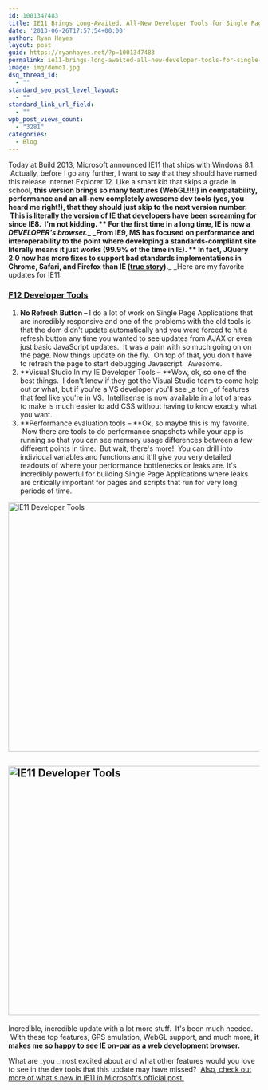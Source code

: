 ```yaml
---
id: 1001347483
title: IE11 Brings Long-Awaited, All-New Developer Tools for Single Page Apps
date: '2013-06-26T17:57:54+00:00'
author: Ryan Hayes
layout: post
guid: https://ryanhayes.net/?p=1001347483
permalink: ie11-brings-long-awaited-all-new-developer-tools-for-single-page-apps
image: img/demo1.jpg
dsq_thread_id:
  - ""
standard_seo_post_level_layout:
  - ""
standard_link_url_field:
  - ""
wpb_post_views_count:
  - "3281"
categories:
  - Blog
---
```

Today at Build 2013, Microsoft announced IE11 that ships with Windows 8.1.  Actually, before I go any further, I want to say that they should have named this release Internet Explorer 12. Like a smart kid that skips a grade in school, **this version brings so many features (WebGL!!!!) in compatability, performance and an all-new completely awesome dev tools (yes, you heard me right!), that they should just skip to the next version number.  **This is literally the version of IE that developers have been screaming for since IE8.  I'm not kidding. ** For the first time in a long time, IE is now a _DEVELOPER's browser._**_ _From IE9, MS has focused on performance and interoperability to the point where developing a standards-compliant site literally means it just works (99.9% of the time in IE). ** In fact, JQuery 2.0 now has more fixes to support bad standards implementations in Chrome, Safari, and Firefox than IE ([true story](https://blog.jquery.com/2013/01/14/the-state-of-jquery-2013/)).**_ _Here are my favorite updates for IE11:<!--more-->

### [F12 Developer Tools](https://msdn.microsoft.com/en-US/library/ie/bg182632(v=vs.85))

  1. <span style="line-height: 13px;"><b>No Refresh Button &#8211; </b>I do a lot of work on Single Page Applications that are incredibly responsive and one of the problems with the old tools is that the dom didn't update automatically and you were forced to hit a refresh button any time you wanted to see updates from AJAX or even just basic JavaScript updates.  It was a pain with so much going on on the page. Now things update on the fly.  On top of that, you don't have to refresh the page to start debugging Javascript.  Awesome.</span>
  2. **Visual Studio In my IE Developer Tools &#8211; **Wow, ok, so one of the best things.  I don't know if they got the Visual Studio team to come help out or what, but if you're a VS developer you'll see _a ton _of features that feel like you're in VS.  Intellisense is now available in a lot of areas to make is much easier to add CSS without having to know exactly what you want.
  3. **Performance evaluation tools &#8211; **Ok, so maybe this is my favorite.  Now there are tools to do performance snapshots while your app is running so that you can see memory usage differences between a few different points in time.  But wait, there's more!  You can drill into individual variables and functions and it'll give you very detailed readouts of where your performance bottlenecks or leaks are. It's incredibly powerful for building Single Page Applications where leaks are critically important for pages and scripts that run for very long periods of time.

[<img class="alignnone size-full wp-image-1001347488" alt="IE11 Developer Tools" src="https://res.cloudinary.com/ryanhayes-net/image/upload/v1382116574/IC666321_drlrxz.png" width="735" height="500" />](https://res.cloudinary.com/ryanhayes-net/image/upload/v1382116574/IC666321_drlrxz.png)

## [<img class="alignnone size-full wp-image-1001347485" alt="IE11 Developer Tools" src="https://res.cloudinary.com/ryanhayes-net/image/upload/v1382116575/IC6663221_nv7qzv.png" width="735" height="500" />](https://res.cloudinary.com/ryanhayes-net/image/upload/v1382116575/IC6663221_nv7qzv.png)

Incredible, incredible update with a lot more stuff.  It's been much needed.  With these top features, GPS emulation, WebGL support, and much more, **it makes me so happy to see IE on-par as a web development browser.**

What are _you _most excited about and what other features would you love to see in the dev tools that this update may have missed?  [Also, check out more of what's new in IE11 in Microsoft's official post.](https://msdn.microsoft.com/en-US/library/ie/bg182625(v=vs.85))
